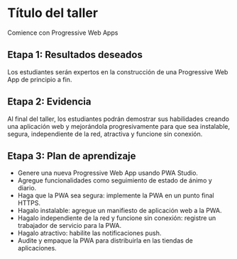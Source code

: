 # Título del taller

Comience con Progressive Web Apps

## Etapa 1: Resultados deseados

Los estudiantes serán expertos en la construcción de una Progressive Web App de principio a fin.

## Etapa 2: Evidencia

Al final del taller, los estudiantes podrán demostrar sus habilidades creando una aplicación web y mejorándola progresivamente para que sea instalable, segura, independiente de la red, atractiva y funcione sin conexión.

## Etapa 3: Plan de aprendizaje

- Genere una nueva Progressive Web App usando PWA Studio.
- Agregue funcionalidades como seguimiento de estado de ánimo y diario.
- Haga que la PWA sea segura: implemente la PWA en un punto final HTTPS.
- Hagalo instalable: agregue un manifiesto de aplicación web a la PWA.
- Hagalo independiente de la red y funcione sin conexión: registre un trabajador de servicio para la PWA.
- Hagalo atractivo: habilite las notificaciones push.
- Audite y empaque la PWA para distribuirla en las tiendas de aplicaciones.
